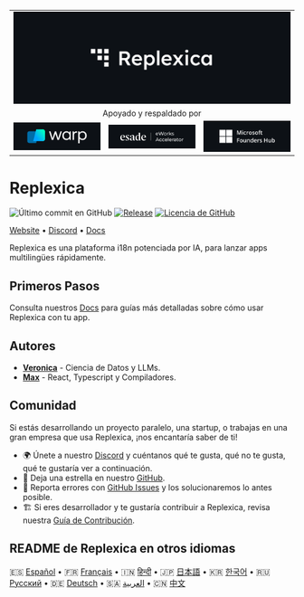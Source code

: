 <table width="100%">
    <tr>
        <td colspan="3">
            <a href="https://replexica.com">
                <img src="/content/banner.dark.png" width="100%" />
            </a>
        </td>
    </tr>
    <tr>
        <td colspan="3" align="center">
            Apoyado y respaldado por
        </td>
    </tr>
    <tr>
        <td width="33%">
            <a target="_blank" href="https://www.warp.dev/?utm_source=github&utm_medium=referral&utm_campaign=replexica_20240626">
                <img src="/content/warp.dark.png" />
            </a>
        </td>
        <td width="33%">
            <a target="_blank" href="https://www.esade.edu/en/learning-innovation/rambla/eworks">
                <img src="/content/eworks.dark.png" />
            </a>
        </td>
        <td width="33%">
            <a target="_blank" href="https://foundershub.startups.microsoft.com">
                <img src="/content/ms-f-hub.dark.png" />
            </a>
        </td>
    </tr>
</table>

# Replexica

![Último commit en GitHub](https://img.shields.io/github/last-commit/replexica/replexica)
[![Release](https://github.com/replexica/replexica/actions/workflows/release.yml/badge.svg)](https://github.com/replexica/replexica/actions/workflows/release.yml)
[![Licencia de GitHub](https://img.shields.io/github/license/replexica/replexica)](https://github.com/replexica/replexica/blob/main/LICENSE.md)

[Website](https://replexica.com) •
[Discord](https://replexica.com/go/discord) •
[Docs](https://replexica.com/go/docs)

Replexica es una plataforma i18n potenciada por IA, para lanzar apps multilingües rápidamente.

## Primeros Pasos

Consulta nuestros [Docs](https://replexica.com/go/docs) para guías más detalladas sobre cómo usar Replexica con tu app.

## Autores

* **[Veronica](https://github.com/vrcprl)** - Ciencia de Datos y LLMs.
* **[Max](https://github.com/maxprilutskiy)** - React, Typescript y Compiladores.

## Comunidad

Si estás desarrollando un proyecto paralelo, una startup, o trabajas en una gran empresa que usa Replexica, ¡nos encantaría saber de ti!

* 🌍 Únete a nuestro [Discord](https://discord.gg/GeK6AuSqzw) y cuéntanos qué te gusta, qué no te gusta, qué te gustaría ver a continuación.
* 🌟 Deja una estrella en nuestro [GitHub](https://github.com/replexica/replexica).
* 🐞 Reporta errores con [GitHub Issues](https://github.com/replexica/replexica/issues) y los solucionaremos lo antes posible.
* 🏗️ Si eres desarrollador y te gustaría contribuir a Replexica, revisa nuestra [Guía de Contribución](./CONTRIBUTING.md).

## README de Replexica en otros idiomas

🇪🇸 [Español](/readme/es.md) •
🇫🇷 [Français](/readme/fr.md) •
🇮🇳 [हिन्दी](/readme/hi.md) •
🇯🇵 [日本語](/readme/ja.md) •
🇰🇷 [한국어](/readme/ko.md) •
🇷🇺 [Русский](/readme/ru.md) •
🇩🇪 [Deutsch](/readme/de.md) •
🇸🇦 [العربية](/readme/ar.md) •
🇨🇳 [中文](/readme/zh.md)
